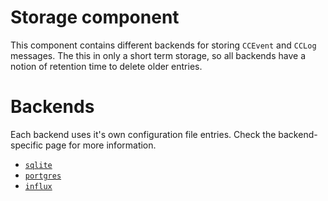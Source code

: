 # Storage component

This component contains different backends for storing `CCEvent` and `CCLog` messages. The this in only a short term storage, so all backends have a notion of retention time to delete older entries.

# Backends

Each backend uses it's own configuration file entries. Check the backend-specific page for more information.

- [`sqlite`](./sqliteStorage.md)
- [`portgres`](./postgresStorage.md)
- [`influx`](./influxStorage.md)